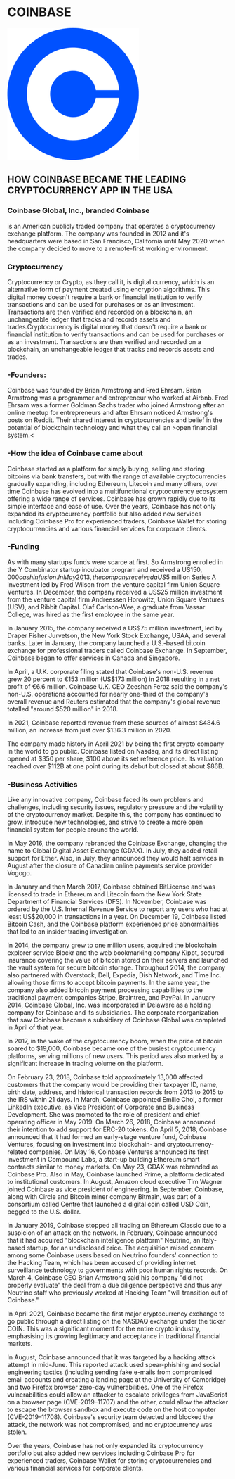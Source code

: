 #  COINBASE

<a href= "https://www.coinbase.com/"> <img src="image.png" alt="Coinbase Logo"> </a>  

## HOW COINBASE BECAME THE LEADING CRYPTOCURRENCY APP IN THE USA

### **Coinbase Global, Inc., branded Coinbase**
 is an American publicly traded company that operates a cryptocurrency exchange platform. The company was founded in 2012 and it's headquarters were based in San Francisco, California until May 2020 when the company decided to move to a remote-first working environment.

### **Cryptocurrency**
 Cryptocurrency or Crypto, as they call it, is digital currency, which is an alternative form of payment created using encryption algorithms. This digital money doesn't require a bank or financial institution to verify transactions and can be used for purchases or as an investment. Transactions are then verified and recorded on a blockchain, an unchangeable ledger that tracks and records assets and trades.Cryptocurrency is digital money that doesn't require a bank or financial institution to verify transactions and can be used for purchases or as an investment. Transactions are then verified and recorded on a blockchain, an unchangeable ledger that tracks and records assets and trades.  

### **-Founders:**

Coinbase was founded by Brian Armstrong and Fred Ehrsam.  Brian Armstrong was a programmer and entrepreneur who worked at Airbnb. Fred Ehrsam was a former Goldman Sachs trader who joined Armstrong after an online meetup for entrepreneurs and after Ehrsam noticed Armstrong's posts on Reddit.  Their shared interest in cryptocurrencies and belief in the potential of blockchain technology and what they call an >open financial system.< 

### **-How the idea of Coinbase came about**

Coinbase started as a platform for simply buying, selling and storing bitcoins via bank transfers, but with the range of available cryptocurrencies gradually expanding, including Ethereum, Litecoin and many others, over time Coinbase has evolved into a multifunctional cryptocurrency ecosystem offering a wide range of services.  Coinbase has grown rapidly due to its simple interface and ease of use. Over the years, Coinbase has not only expanded its cryptocurrency portfolio but also added new services including Coinbase Pro for experienced traders, Coinbase Wallet for storing cryptocurrencies and various financial services for corporate clients.  

### **-Funding**

As with many startups funds were scarce at first.  So Armstrong enrolled in the Y Combinator startup incubator program and received a US$150,000 cash infusion.  In May 2013, the company received a US$5 million Series A investment led by Fred Wilson from the venture capital firm Union Square Ventures. In December, the company received a US$25 million investment from the venture capital firm Andreessen Horowitz, Union Square Ventures (USV), and Ribbit Capital. Olaf Carlson-Wee, a graduate from Vassar College, was hired as the first employee in the same year.

In January 2015, the company received a US$75 million investment, led by Draper Fisher Jurvetson, the New York Stock Exchange, USAA, and several banks. Later in January, the company launched a U.S.-based bitcoin exchange for professional traders called Coinbase Exchange. In September, Coinbase began to offer services in Canada and Singapore.

 In April, a U.K. corporate filing stated that Coinbase's non-U.S. revenue grew 20 percent to €153 million (US$173 million) in 2018 resulting in a net profit of €6.6 million. Coinbase U.K. CEO Zeeshan Feroz said the company's non-U.S. operations accounted for nearly one-third of the company's overall revenue and Reuters estimated that the company's global revenue totalled "around $520 million" in 2018.

 In 2021, Coinbase reported revenue from these sources of almost $484.6 million, an increase from just over $136.3 million in 2020.

The company made history in April 2021 by being the first crypto company in the world to go public. Coinbase listed on Nasdaq, and its direct listing opened at $350 per share, $100 above its set reference price. Its valuation reached over $112B at one point during its debut but closed at about $86B.


 ### **-Business Activities**

Like any innovative company, Coinbase faced its own problems and challenges, including security issues, regulatory pressure and the volatility of the cryptocurrency market. Despite this, the company has continued to grow, introduce new technologies, and strive to create a more open financial system for people around the world.

In May 2016, the company rebranded the Coinbase Exchange, changing the name to Global Digital Asset Exchange (GDAX). In July, they added retail support for Ether. Also, in July, they announced they would halt services in August after the closure of Canadian online payments service provider Vogogo.

In January and then March 2017, Coinbase obtained BitLicense and was licensed to trade in Ethereum and Litecoin from the New York State Department of Financial Services (DFS). In November, Coinbase was ordered by the U.S. Internal Revenue Service to report any users who had at least US$20,000 in transactions in a year. On December 19, Coinbase listed Bitcoin Cash, and the Coinbase platform experienced price abnormalities that led to an insider trading investigation.

In 2014, the company grew to one million users, acquired the blockchain explorer service Blockr and the web bookmarking company Kippt, secured insurance covering the value of bitcoin stored on their servers and launched the vault system for secure bitcoin storage. Throughout 2014, the company also partnered with Overstock, Dell, Expedia, Dish Network, and Time Inc. allowing those firms to accept bitcoin payments. In the same year, the company also added bitcoin payment processing capabilities to the traditional payment companies Stripe, Braintree, and PayPal. In January 2014, Coinbase Global, Inc. was incorporated in Delaware as a holding company for Coinbase and its subsidiaries. The corporate reorganization that saw Coinbase become a subsidiary of Coinbase Global was completed in April of that year.

In 2017, in the wake of the cryptocurrency boom, when the price of bitcoin soared to $19,000, Coinbase became one of the busiest cryptocurrency platforms, serving millions of new users. This period was also marked by a significant increase in trading volume on the platform.

On February 23, 2018, Coinbase told approximately 13,000 affected customers that the company would be providing their taxpayer ID, name, birth date, address, and historical transaction records from 2013 to 2015 to the IRS within 21 days. In March, Coinbase appointed Emilie Choi, a former LinkedIn executive, as Vice President of Corporate and Business Development. She was promoted to the role of president and chief operating officer in May 2019. On March 26, 2018, Coinbase announced their intention to add support for ERC-20 tokens. On April 5, 2018, Coinbase announced that it had formed an early-stage venture fund, Coinbase Ventures, focusing on investment into blockchain- and cryptocurrency-related companies. On May 16, Coinbase Ventures announced its first investment in Compound Labs, a start-up building Ethereum smart contracts similar to money markets. On May 23, GDAX was rebranded as Coinbase Pro. Also in May, Coinbase launched Prime, a platform dedicated to institutional customers. In August, Amazon cloud executive Tim Wagner joined Coinbase as vice president of engineering. In September, Coinbase, along with Circle and Bitcoin miner company Bitmain, was part of a consortium called Centre that launched a digital coin called USD Coin, pegged to the U.S. dollar.

In January 2019, Coinbase stopped all trading on Ethereum Classic due to a suspicion of an attack on the network. In February, Coinbase announced that it had acquired "blockchain intelligence platform" Neutrino, an Italy-based startup, for an undisclosed price. The acquisition raised concern among some Coinbase users based on Neutrino founders' connection to the Hacking Team, which has been accused of providing internet surveillance technology to governments with poor human rights records. On March 4, Coinbase CEO Brian Armstrong said his company "did not properly evaluate" the deal from a due diligence perspective and thus any Neutrino staff who previously worked at Hacking Team "will transition out of Coinbase."

In April 2021, Coinbase became the first major cryptocurrency exchange to go public through a direct listing on the NASDAQ exchange under the ticker COIN. This was a significant moment for the entire crypto industry, emphasising its growing legitimacy and acceptance in traditional financial markets.

In August, Coinbase announced that it was targeted by a hacking attack attempt in mid-June. This reported attack used spear-phishing and social engineering tactics (including sending fake e-mails from compromised email accounts and creating a landing page at the University of Cambridge) and two Firefox browser zero-day vulnerabilities. One of the Firefox vulnerabilities could allow an attacker to escalate privileges from JavaScript on a browser page (CVE-2019–11707) and the other, could allow the attacker to escape the browser sandbox and execute code on the host computer (CVE-2019–11708). Coinbase's security team detected and blocked the attack, the network was not compromised, and no cryptocurrency was stolen.

Over the years, Coinbase has not only expanded its cryptocurrency portfolio but also added new services including Coinbase Pro for experienced traders, Coinbase Wallet for storing cryptocurrencies and various financial services for corporate clients.











  
